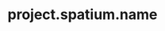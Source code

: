 ---
unique-name: spatium
type: social-network
title: project.spatium.name
description: project.spatium.desc
launch-date:
website: https://www.spatium.club/
git-url:
license-url:
founders: ["labb", "galyna"]
pinned: true
hidden: false
layout: project
---